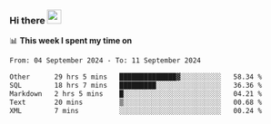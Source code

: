 ### Hi there <a href="https://www.gautamkrishnar.com/"><img src="https://media.giphy.com/media/hvRJCLFzcasrR4ia7z/giphy.gif" width="25px"></a>

📊 **This week I spent my time on**

<!--START_SECTION:waka-->

```txt
From: 04 September 2024 - To: 11 September 2024

Other      29 hrs 5 mins   ██████████████▓░░░░░░░░░░   58.34 %
SQL        18 hrs 7 mins   █████████░░░░░░░░░░░░░░░░   36.36 %
Markdown   2 hrs 5 mins    █░░░░░░░░░░░░░░░░░░░░░░░░   04.21 %
Text       20 mins         ▒░░░░░░░░░░░░░░░░░░░░░░░░   00.68 %
XML        7 mins          ░░░░░░░░░░░░░░░░░░░░░░░░░   00.24 %
```

<!--END_SECTION:waka-->
